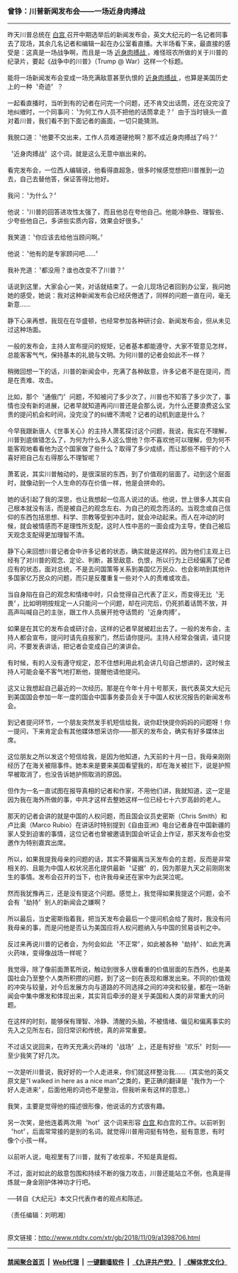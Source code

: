 ### 曾铮：川普新闻发布会——一场近身肉搏战
------------------------

<div class="wysiwyg">
 昨天川普总统在
 <a href="http://www.ntdtv.com/xtr/gb/articlelistbytag_白宫.html" target="_blank">
  白宫
 </a>
 召开中期选举后的新闻发布会，英文大纪元的一名记者同事去了现场，其余几名记者和编辑一起在办公室看直播。大半场看下来，最直接的感受是：这真是一场战争啊，而且是一场
 <a href="http://www.ntdtv.com/xtr/gb/articlelistbytag_近身肉搏战.html" target="_blank">
  近身肉搏战
 </a>
 ，难怪班农所做的关于川普的纪录片，要起《战争中的川普》（Trump @ War）这样一个标题。
 <br/>
 <br/>
 能将一场新闻发布会变成一场充满敌意甚至仇恨的
 <a href="http://www.ntdtv.com/xtr/gb/articlelistbytag_近身肉搏战.html" target="_blank">
  近身肉搏战
 </a>
 ，也算是美国历史上的一种〝奇迹〞？
 <br/>
 <br/>
 一起看直播时，当听到有的记者在问完一个问题，还不肯交出话筒，还在没完没了地纠緾时，一个同事问：〝为何工作人员不把他的话筒拿走？〞由于当时镜头一直对着川普，我们看不到下面记者的画面，一切只能猜测。
 <br/>
 <br/>
 我脱口道：〝他要不交出来，工作人员难道硬抢啊？那不成近身肉搏战了吗？〞
 <br/>
 <br/>
 〝近身肉搏战〞这个词，就是这么无意中崩出来的。
 <br/>
 <br/>
 看完发布会，一位西人编辑说，他看得直超急，很多时候感觉想把川普推到一边去，自己去替他答，保证答得比他好。
 <br/>
 <br/>
 我问：〝为什么？〞
 <br/>
 <br/>
 他说：〝川普的回答进攻性太强了，而且他总在夸他自己。他能冷静些、理智些、少夸些他自己，多讲些实质内容，效果会好很多。〞
 <br/>
 <br/>
 我笑道：〝你应该去给他当顾问啊。〞
 <br/>
 <br/>
 他说：〝他有的是专家顾问吧……〞
 <br/>
 <br/>
 我补充道：〝都没用？谁也改变不了川普？〞
 <br/>
 <br/>
 话说到这里，大家会心一笑，对话就结束了。一会儿现场记者回到办公室，我问她她的感受，她说：我对这种新闻发布会已经厌倦透了，同样的问题一直在问，毫无新意……
 <br/>
 <br/>
 静下心来再想，我现在在华盛顿，也经常参加各种研讨会、新闻发布会，但从未见过这种场面。
 <br/>
 <br/>
 一般的发布会，主持人宣布提问的规矩，记者基本都能遵守，大家不管意见怎样，总能客客气气，保持基本的礼貌与文明。为何川普的记者会如此不一样？
 <br/>
 <br/>
 稍微回想一下的话，川普的新闻会中，充满了各种敌意，许多记者不是在提问，而是在责难、攻击。
 <br/>
 <br/>
 比如，那个〝通俄门〞问题，不知被问了多少次了，川普也不知答了多少次了，事情也没有新的进展，记者早就知道再问川普还是会那么说，为什么还要浪费这么宝贵的提问机会和时间，没完没了的纠緾不清呢？记者的动机到底是什么？
 <br/>
 <br/>
 今早我跟新唐人《世事关心》的主持人萧茗探讨这个问题，我说，我实在不理解，川普到底做错怎么了，为何为什么多人这么恨他？你不喜欢他可以理解，但为何不能客观地看看他为这个国家做了些什么？取得了多少成绩，而让那些不相干的个人喜好把自己左右得那么不理智呢？
 <br/>
 <br/>
 萧茗说，其实川普触动的，是很深层的东西，到了价值观的层面了。动到这个层面时，就像动到一个人生命的存在价值一样，他是会拼命的。
 <br/>
 <br/>
 她的话引起了我的深思，也让我想起一位高人说过的话。他说，世上很多人其实自己根本就没有活，而是被自己的观念左右、为自己的观念而活的。当观念或自己信仰的东西包括思想、科学、宗教等受到冲击时，就会冲动起来。而人在冲动的时候，就会被情感而不是理性所支配，这时人性中恶的一面会成为主导，使自己被后天观念支配得更加理智不清。
 <br/>
 <br/>
 静下心来回想川普记者会中许多记者的状态，确实就是这样的。因为他们主观上已经有了对川普的观念、定论、判断，甚至敌意、仇恨，所以行为上已经偏离了记者应有的状态，面对总统，不是去问国策等关系到美国亿万民众、也会影响到其他许多国家亿万民众的问题，而只是反覆重复一些对个人的责难或攻击。
 <br/>
 <br/>
 当自身陷在自己的观念和情绪中时，只会觉得自己代表了正义，而变得无比〝无畏〞，比如明明按规定一人只能问一个问题，却在问完后，仍死抓着话筒不放，并高声叫喊自己的主张，跟工作人员展开抢夺话筒的〝近身肉搏〞。
 <br/>
 <br/>
 如果是在其它的发布会或研讨会，这样的记者早就被赶出去了。一般的发布会，主持人都会宣布，提问时请先自报家门，然后请你提问。主持人经常会强调，请只提问，不要发表讲话，把记者会变成自己的演讲会。
 <br/>
 <br/>
 有时候，有的人没有遵守规定，忍不住想利用此机会讲几句自己想讲的，这时候主持人可能会毫不客气地打断他，提醒他请他提问。
 <br/>
 <br/>
 这又让我想起自己最近的一次经历。那是在今年十月十号那天，我代表英文大纪元到美国国会参加一年一度的国会中国事务委员会关于中国人权状况报告的新闻发布会。
 <br/>
 <br/>
 到记者提问环节，一个朋友突然发手机短信给我，说你赶快提你妈妈的问题呀！你一提问，下来肯定会有其他媒体想采访你——那天的发布会，确实有好多媒体出席。
 <br/>
 <br/>
 这位朋友之所以发这个短信给我，是因为他知道，九天前的十月一日，我母亲刚刚经历了在海关被阻事件。她本来是要来美国看望我的，却在海关被拦下，说是护照早被取消了，也没告诉她护照取消的原因。
 <br/>
 <br/>
 但作为一名一直试图在报导真相的记者和作家，不用他们讲，我就知道，这一定是因为我在海外所做的事，中共才这样去整她这样一位已经七十六岁高龄的老人。
 <br/>
 <br/>
 那天的记者会讲的就是中国的人权问题，而且国会议员史密斯（Chris Smith）和卢比奥（Marco Rubio）在讲话时特别提到《自由亚洲》电台记者身在中国新疆的家人受到迫害的事情，这位记者也曾被邀请到国会听证会上作证，那天发布会也受邀作为特别嘉宾出席。
 <br/>
 <br/>
 所以，如果我提我母亲的问题的话，其实不算偏离当天发布会的主题，反而是非常相关的、且能为中国人权状况恶化提供最新〝证据〞的，因为那是九天之前刚刚发生的事情。发布会召开的当下，也许我母亲还在家中为此哭泣呢。
 <br/>
 <br/>
 然而我犹豫再三，还是没有提这个问题。感觉上，我觉得如果我提这个问题，会不会有〝劫持〞别人的新闻会之嫌啊？
 <br/>
 <br/>
 所以最后，当史密斯指着我，把当天发布会最后一个提问机会给了我时，我没有问我母亲的事，而是问他是否认为美国应将人权问题纳入与中国的贸易谈判之中。
 <br/>
 <br/>
 反过来再说川普的记者会，为何会如此〝不正常〞，如此被各种〝劫持〞、如此充满火药味，变得像战场一样呢？
 <br/>
 <br/>
 我觉得，除了像前面萧茗所说，触动到很多人很看重的价值层面的东西外，也是美国社会乃至整个人类所积攒的问题，到了这一刻在表现和爆发出来。不同的价值观的冲突与较量，对今后发展方向与道路的不同选择之间的冲突和较量，都在一场新闻会中集中爆发和体现出来，其实背后牵涉的是关乎美国和人类的非常重大的问题。
 <br/>
 <br/>
 在这样的时刻，能够保有理智、冷静、清醒的头脑，不被情绪、偏见和偏离事实的先入之见所左右，回归常识和传统，真的非常重要。
 <br/>
 <br/>
 不过话又说回来，在昨天充满火药味的〝战场〞上，还是有好些〝欢乐〞时刻——至少我笑了好几次。
 <br/>
 <br/>
 一次是听川普说，我好好的一个人走进来，你们就这样整治我……（其实他的英文原文是”I walked in here as a nice man”之类的，更正确的翻译是〝我作为一个好人走进来〞，后面他用的词也不是整治，但我听来有这样的意思。）
 <br/>
 <br/>
 我笑，主要是觉得他的描述很形像，他说话的方式很有趣。
 <br/>
 <br/>
 另一次笑，是他连着两次用〝hot〞这个词来形容
 <a href="http://www.ntdtv.com/xtr/gb/articlelistbytag_白宫.html" target="_blank">
  白宫
 </a>
 和白宫的工作。以前听到〝hot〞，后面常常接的是别的名词。就觉得川普用词挺有特色，挺有意思，有时像个小孩一样。
 <br/>
 <br/>
 以前听人说，电视里有了川普，就有了收视率，不知是真是假。
 <br/>
 <br/>
 不过，面对如此的敌意包围和持续不断的强力攻击，川普还能站立不倒，也真是得炼就一身金刚护体神功才行吧。
 <br/>
 <br/>
 ──转自《大纪元》本文只代表作者的观点和陈述。
 <br/>
 <br/>
 （责任编辑：刘明湘）
</div>

<br/>原文链接：http://www.ntdtv.com/xtr/gb/2018/11/09/a1398706.html


------------------------
#### [禁闻聚合首页](https://github.com/gfw-breaker/banned-news/blob/master/README.md) &nbsp;|&nbsp; [Web代理](https://github.com/gfw-breaker/open-proxy/blob/master/README.md) &nbsp;|&nbsp; [一键翻墙软件](https://github.com/gfw-breaker/nogfw/blob/master/README.md) &nbsp;|&nbsp; [《九评共产党》](https://github.com/gfw-breaker/9ping.md/blob/master/README.md#九评之一评共产党是什么) &nbsp;|&nbsp; [《解体党文化》](https://github.com/gfw-breaker/jtdwh.md/blob/master/README.md#绪论)
